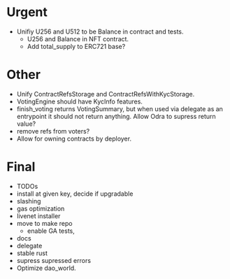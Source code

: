 # Urgent
- Unifiy U256 and U512 to be Balance in contract and tests.
    - U256 and Balance in NFT contract.
    - Add total_supply to ERC721 base?

# Other
- Unify ContractRefsStorage and ContractRefsWithKycStorage.
- VotingEngine should have KycInfo features.
- finish_voting returns VotingSummary, but when used via delegate as an entrypoint it should not return anything. Allow Odra to supress return value?
- remove refs from voters?
- Allow for owning contracts by deployer.

# Final
- TODOs
- install at given key, decide if upgradable
- slashing
- gas optimization
- livenet installer
- move to make repo
    - enable GA tests,
- docs
- delegate
- stable rust
- supress supressed errors
- Optimize dao_world.